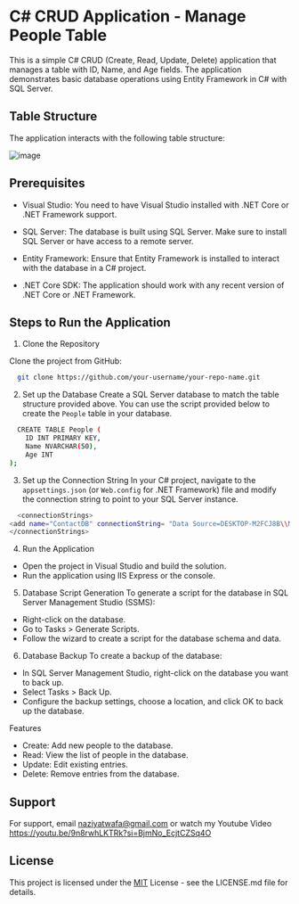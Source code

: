 
# C# CRUD Application - Manage People Table

This is a simple C# CRUD (Create, Read, Update, Delete) application that manages a table with ID, Name, and Age fields. The application demonstrates basic database operations using Entity Framework in C# with SQL Server. 

## Table Structure

The application interacts with the following table structure:

![image](https://github.com/user-attachments/assets/590e4420-d73d-41e9-8dd3-46152d04026e)


## Prerequisites

- Visual Studio: You need to have Visual Studio installed with     .NET Core or .NET Framework support.

- SQL Server: The database is built using SQL Server. Make sure to install SQL Server or have access to a remote server.

- Entity Framework: Ensure that Entity Framework is installed to interact with the database in a C# project.

- .NET Core SDK: The application should work with any recent version of .NET Core or .NET Framework.


## Steps to Run the Application

1. Clone the Repository

Clone the project from GitHub:
```bash
  git clone https://github.com/your-username/your-repo-name.git

```
2. Set up the Database
Create a SQL Server database to match the table structure provided above.
You can use the script provided below to create the `People` table in your database.

```bash
  CREATE TABLE People (
    ID INT PRIMARY KEY,
    Name NVARCHAR(50),
    Age INT
);

```
3. Set up the Connection String
In your C# project, navigate to the `appsettings.json` (or `Web.config` for .NET Framework) file and modify the connection string to point to your SQL Server instance.
```bash
  <connectionStrings>
<add name="ContactDB" connectionString= "Data Source=DESKTOP-M2FCJ8B\\MSSQLSERVER01;Initial Catalog=crud;Integrated Security=True;TrustServerCertificate=True;" />
</connectionStrings>
```
4. Run the Application
- Open the project in Visual Studio and build the solution.
- Run the application using IIS Express or the console.

5. Database Script Generation
To generate a script for the database in SQL Server Management Studio (SSMS):

- Right-click on the database.
- Go to Tasks > Generate Scripts.
- Follow the wizard to create a script for the database schema and data.

6. Database Backup
To create a backup of the database:

- In SQL Server Management Studio, right-click on the database you want to back up.
- Select Tasks > Back Up.
- Configure the backup settings, choose a location, and click OK to back up the database.


Features
- Create: Add new people to the database.
- Read: View the list of people in the database.
- Update: Edit existing entries.
- Delete: Remove entries from the database.


## Support

For support, email naziyatwafa@gmail.com or watch my Youtube Video https://youtu.be/9n8rwhLKTRk?si=BjmNo_EcjtCZSq4O


## License

This project is licensed under the [MIT](https://choosealicense.com/licenses/mit/) License - see the LICENSE.md file for details.

